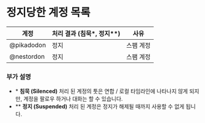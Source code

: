# 정지당한 계정 목록

| 계정 | 처리 결과 (침묵\*, 정지\*\*) | 사유 |
| ---- | ---- | ---- |
| @pikadodon | 정지 | 스팸 계정 |
| @nestordon | 정지 | 스팸 계정 |

### 부가 설명 

- \* **침묵 (Silenced)** 처리 된 계정의 툿은 연합 / 로컬 타임라인에 나타나지 않게 되지만, 계정을 팔로우 하거나 대화는 할 수 있습니다.
- \*\* **정지 (Suspended)** 처리 된 계정은 정지가 해제될 때까지 사용할 수 없게 됩니다.

